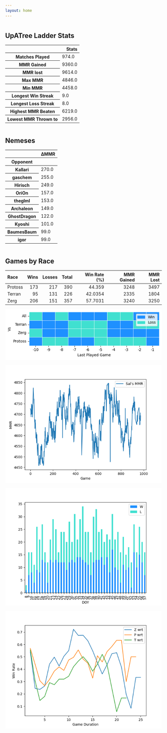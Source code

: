```yaml
---
layout: home
---
```


<div class="row">
    <div class="column">
        <h2>UpATree Ladder Stats</h2>
        <table>
  <thead>
    <tr style="text-align: right;">
      <th></th>
      <th>Stats</th>
    </tr>
  </thead>
  <tbody>
    <tr>
      <th>Matches Played</th>
      <td>974.0</td>
    </tr>
    <tr>
      <th>MMR Gained</th>
      <td>9360.0</td>
    </tr>
    <tr>
      <th>MMR lost</th>
      <td>9614.0</td>
    </tr>
    <tr>
      <th>Max MMR</th>
      <td>4846.0</td>
    </tr>
    <tr>
      <th>Min MMR</th>
      <td>4458.0</td>
    </tr>
    <tr>
      <th>Longest Win Streak</th>
      <td>9.0</td>
    </tr>
    <tr>
      <th>Longest Loss Streak</th>
      <td>8.0</td>
    </tr>
    <tr>
      <th>Highest MMR Beaten</th>
      <td>6219.0</td>
    </tr>
    <tr>
      <th>Lowest MMR Thrown to</th>
      <td>2956.0</td>
    </tr>
  </tbody>
</table>
    </div>
    <div class="column">
        <h2>Nemeses</h2>
        <table>
  <thead>
    <tr style="text-align: right;">
      <th></th>
      <th>ΔMMR</th>
    </tr>
    <tr>
      <th>Opponent</th>
      <th></th>
    </tr>
  </thead>
  <tbody>
    <tr>
      <th>Kallari</th>
      <td>270.0</td>
    </tr>
    <tr>
      <th>gaschem</th>
      <td>255.0</td>
    </tr>
    <tr>
      <th>Hirisch</th>
      <td>249.0</td>
    </tr>
    <tr>
      <th>OriOn</th>
      <td>157.0</td>
    </tr>
    <tr>
      <th>theglml</th>
      <td>153.0</td>
    </tr>
    <tr>
      <th>Archaleon</th>
      <td>149.0</td>
    </tr>
    <tr>
      <th>GhostDragon</th>
      <td>122.0</td>
    </tr>
    <tr>
      <th>Kyoshi</th>
      <td>101.0</td>
    </tr>
    <tr>
      <th>BaumesBaum</th>
      <td>99.0</td>
    </tr>
    <tr>
      <th>igor</th>
      <td>99.0</td>
    </tr>
  </tbody>
</table>
    </div>
</div>

## Games by Race

| Race    |   Wins |   Losses |   Total |   Win Rate (%) |   MMR Gained |   MMR Lost |
|:--------|-------:|---------:|--------:|---------------:|-------------:|-----------:|
| Protoss |    173 |      217 |     390 |        44.359  |         3248 |       3497 |
| Terran  |     95 |      131 |     226 |        42.0354 |         2335 |       1804 |
| Zerg    |    206 |      151 |     357 |        57.7031 |         3240 |       3250 |

![Games by Race](./assets/gm_hist.png)

![Sal's MMR](./assets/MMR.png)

![Daily Stats](./assets/daily.png)

![Win Rate vs Time](./assets/r_wrt.png)


